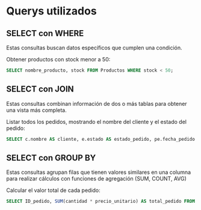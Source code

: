# Querys utilizados

## SELECT con WHERE
Estas consultas buscan datos específicos que cumplen una condición.

Obtener productos con stock menor a 50:
```SQL
SELECT nombre_producto, stock FROM Productos WHERE stock < 50;
```

## SELECT con JOIN
Estas consultas combinan información de dos o más tablas para obtener una vista más completa.

Listar todos los pedidos, mostrando el nombre del cliente y el estado del pedido:
```SQL
SELECT c.nombre AS cliente, e.estado AS estado_pedido, pe.fecha_pedido FROM Pedidos pe JOIN Clientes c ON pe.ID_cliente = c.ID_cliente JOIN Estados_pedido e ON pe.ID_estado = e.ID_estado;
```

## SELECT con GROUP BY
Estas consultas agrupan filas que tienen valores similares en una columna para realizar cálculos con funciones de agregación (SUM, COUNT, AVG)

Calcular el valor total de cada pedido:
```SQL
SELECT ID_pedido, SUM(cantidad * precio_unitario) AS total_pedido FROM Detalle GROUP BY ID_pedido;
```